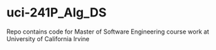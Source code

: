 # uci-241P_Alg_DS
Repo contains code for Master of Software Engineering course work at University of California Irvine
